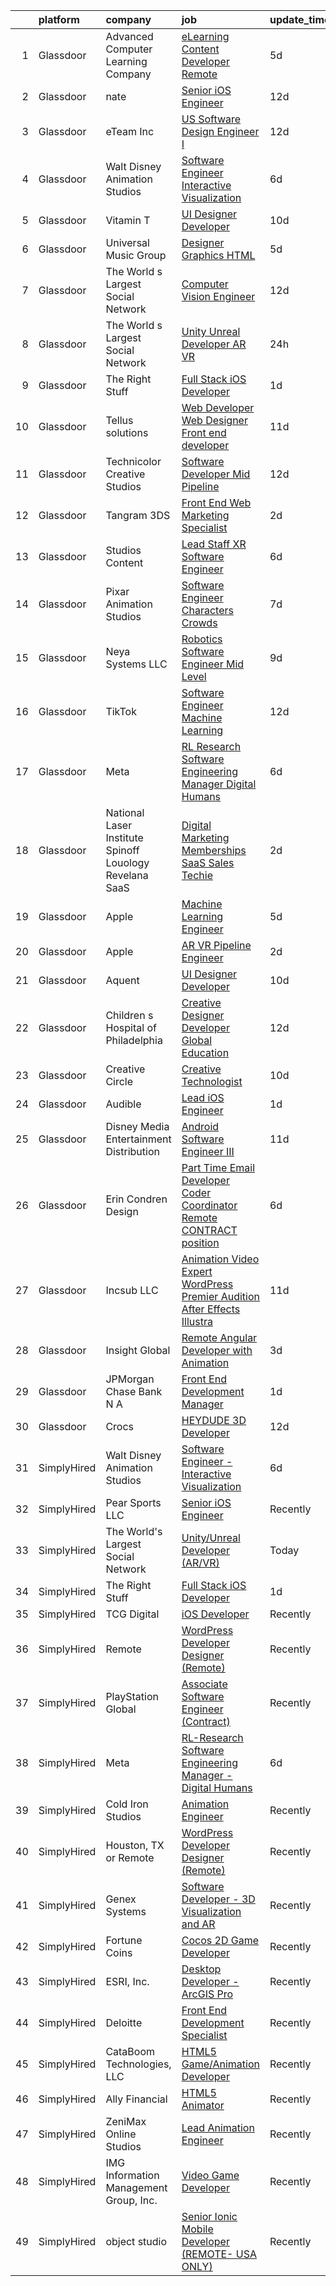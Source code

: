

|    | platform    | company                                                     | job                                                                                                                                                                                                                                                                                                                                                                                                                                                                                                                                                                                                                                                                                                                                                                                                                                                                                                                                                                                                                                                                                                                                                                                                                                                                                                                                                                                                                                                           | update_time   | location          |
|---:|:------------|:------------------------------------------------------------|:--------------------------------------------------------------------------------------------------------------------------------------------------------------------------------------------------------------------------------------------------------------------------------------------------------------------------------------------------------------------------------------------------------------------------------------------------------------------------------------------------------------------------------------------------------------------------------------------------------------------------------------------------------------------------------------------------------------------------------------------------------------------------------------------------------------------------------------------------------------------------------------------------------------------------------------------------------------------------------------------------------------------------------------------------------------------------------------------------------------------------------------------------------------------------------------------------------------------------------------------------------------------------------------------------------------------------------------------------------------------------------------------------------------------------------------------------------------|:--------------|:------------------|
|  1 | Glassdoor   | Advanced Computer Learning Company                          | [eLearning Content Developer   Remote ](https://www.glassdoor.com/partner/jobListing.htm?pos=115&ao=1136043&s=58&guid=00000182a048be24aeeaec3cd7f41b1b&src=GD_JOB_AD&t=SR&vt=w&ea=1&cs=1_52935beb&cb=1660546498394&jobListingId=1008063601693&jrtk=3-0-1gag4hfidj4gl801-1gag4hfisii38800-810a1feb65edba25-)                                                                                                                                                                                                                                                                                                                                                                                                                                                                                                                                                                                                                                                                                                                                                                                                                                                                                                                                                                                                                                                                                                                                                   | 5d            | Remote            |
|  2 | Glassdoor   | nate                                                        | [Senior iOS Engineer](https://www.glassdoor.com/partner/jobListing.htm?pos=113&ao=1110586&s=58&guid=00000182a048be24aeeaec3cd7f41b1b&src=GD_JOB_AD&t=SR&vt=w&cs=1_5ceb5793&cb=1660546498393&jobListingId=1008048418108&cpc=F4EED0218A761C36&jrtk=3-0-1gag4hfidj4gl801-1gag4hfisii38800-f9a9c8ec14752530--6NYlbfkN0DG4ntHtB_rMsnfhgmnSvK2brktLme1L4SiDeJjQ-izrVOLqRJ5-yjEhSyAj73O13ROpSzp79vSWsR03hDevGffEhQLDYzkWo7ARVWZErDuhebz88Zw5V5P9toV2Q1BfIvj6AO_GkPWX8D7VfNBtmF5p_3kRHhhqgCFoaapkYMeNTge9dza4ZYDPKjQJrJqaQkhiCG0GFa6mXN8AkCn1L4PQlq84--HpXKq6IJdPe3wpzoVOa-E8zNZatyPGAYjd9XnzLk3nD8mWZDhEb0lSw7zY1lwX5vShfnR8-1NDhoOl-ZeRdajaO9MUi5xTRii9mI3mt8pe1sqDbf-RmayqcH1Es6oK1f5bJkLAx4hOs3JtkhvP-zkaICDK1Yew6KAE6UIXilzdhgxwdGnMbUq_cy_F-sfzlM1RS_ahu20RCVKdAfMHDafJ5app66pDWxzZSUm1Y6UKPpcuxGcUkuO0qlDNWApAvheBFR1Bhy8tTnKBVEZeZZ55rRVsj-Yog86kpIfXuCh_jEBkuXbWQUzX7PmWu4PnrvNyNEpgeVhzoIzCPTZkF9C6CYJhQhIF92oy-E-20yiWd8jffHXiHjn6xNQ42bEmOX_6WjgHzI289CrEkDI6ulvhKKAGECdxlg29GjnVBtXvDxpwyYTLbCguf_nne9-Cn9Wa0XBpKjRNYBc7oufQETGfTcylWbp9OqpyVTx522_y5ydTYoWTbLy8qnHVLcL-NLw0ROWZhiIWVBUevwGmnKQ90DK1ldNR3ZLPFGd8D0HB9vKIpY9C0SDyFtoL060oGNXR4rhuVddXyXCoMQCkLPeulxF5PBBqcgN-TPpIlgSIaOnvx4R_6CJcvQmHlhJO-39AvXSobmoHhwRdPZBNtMF4jUZW0wqXAY1rk6BNhMxOfvEqbUcqVvxpRhs5jqD3ysfPB6U8-Yqc_ar1EhQrTQwkDl2QcNYR_FIvYNYV1zgFA2rzw%3D%3D)                                                                                                                         | 12d           | New York, NY      |
|  3 | Glassdoor   | eTeam Inc                                                   | [US Software Design Engineer I](https://www.glassdoor.com/partner/jobListing.htm?pos=130&ao=1136043&s=58&guid=00000182a048be24aeeaec3cd7f41b1b&src=GD_JOB_AD&t=SR&vt=w&cs=1_a690ea97&cb=1660546498395&jobListingId=1008047154137&jrtk=3-0-1gag4hfidj4gl801-1gag4hfisii38800-6187570fbdecb288-)                                                                                                                                                                                                                                                                                                                                                                                                                                                                                                                                                                                                                                                                                                                                                                                                                                                                                                                                                                                                                                                                                                                                                                | 12d           | Alpharetta, GA    |
|  4 | Glassdoor   | Walt Disney Animation Studios                               | [Software Engineer   Interactive Visualization](https://www.glassdoor.com/partner/jobListing.htm?pos=102&ao=1110586&s=58&guid=00000182a048be24aeeaec3cd7f41b1b&src=GD_JOB_AD&t=SR&vt=w&cs=1_d6e4a7cb&cb=1660546498391&jobListingId=1008060458965&cpc=6EF74AC2F94C1840&jrtk=3-0-1gag4hfidj4gl801-1gag4hfisii38800-6a12948287d7f808--6NYlbfkN0DAFTyt7pbDCC2JPO79CSdi1dIb81yjczP5qsKcZIxgiYm3-7g-689UM0rgypL64cqS3c4q2msq411SUQ7KAEVWef46cGlDZrqJ2QojyHhhpngODoissdSdKIf4yvw8-ytGuBhKcpxlxdtGHB0JWKR9-lBaGTy3d9EyPQhLVrKOW10ADQjSWcwmeLcUlarqdzYSOWZ6D8koO49_gAwcU172P209_6ScRn1_ZcnXbdmJyKtElpYgSH_P61Wgj_AitwUOl_zAZs49hdO8UzulUrG84sweRCOowFoMvGExuGc3hUex65_Oie07MN9d-gXbnp1gkNmNf8TQVR2Bxn63vHgGBKx3HlJ1ImRxrKVRT0YZpaFEokhKbXtIxsj9VUFMRqLvn7A6jKmp7nyTK5wUhbqUNSShtbMG6p9nvS4sa1mBtWiLzrnYlt7ACR37YD-K95cgFEXQR468nA%3D%3D)                                                                                                                                                                                                                                                                                                                                                                                                                                                                                                                                                                                                                               | 6d            | Burbank, CA       |
|  5 | Glassdoor   | Vitamin T                                                   | [UI Designer   Developer](https://www.glassdoor.com/partner/jobListing.htm?pos=110&ao=1110586&s=58&guid=00000182a048be24aeeaec3cd7f41b1b&src=GD_JOB_AD&t=SR&vt=w&cs=1_8a1ec1ea&cb=1660546498393&jobListingId=1008053886167&cpc=654405A9B1E0A9F5&jrtk=3-0-1gag4hfidj4gl801-1gag4hfisii38800-6f6034691b5422f3--6NYlbfkN0DMrcEu7yrtATojKJA7cEzGQ3FdRGWLh0CZQInL4ECGI6k5tN82kdM0OKoro5eXmjovAfqE-qCFzorBk8MpdY72_0U5dfxVKxGhck5KRFN-xTbAscjui61db-fDE_8QO-m47Uwzd92MrNOCQvxBUcualtGhT067Qzu-g2luV1gB0nYfzC9ENNevpnky_uylFlJhODzO5G2FeXX88FObnHS9qwTtnc7k1-BC7ZHUIIXjfRci_0qCjBavYNXNvczGaH_IuhWhUKKpb41uqxOVTVgbi53lxO896Nf-jR0WZdmbzkyawSvX9GgjKPVwmqCbMa3RbkXY6NIZISdOKNq7ox57-eQmGagwsmcnt9ISaIeLPMpKT0I4JzMQiP9C6dodeByEx9IyU9tB1i5K2mXfQWPkWWYjiB0TXeg2plRSHw8gnGJiFQZz1tnU0ogYRF3GoXMtSbZtkAyKlVYcYMeX0DsBY-V_7gwlkc8%3D)                                                                                                                                                                                                                                                                                                                                                                                                                                                                                                                                                                                                                                   | 10d           | Remote            |
|  6 | Glassdoor   | Universal Music Group                                       | [Designer  Graphics   HTML](https://www.glassdoor.com/partner/jobListing.htm?pos=117&ao=1136043&s=58&guid=00000182a048be24aeeaec3cd7f41b1b&src=GD_JOB_AD&t=SR&vt=w&cs=1_a6041857&cb=1660546498394&jobListingId=1008063537685&jrtk=3-0-1gag4hfidj4gl801-1gag4hfisii38800-5bd67f65fa4856ab-)                                                                                                                                                                                                                                                                                                                                                                                                                                                                                                                                                                                                                                                                                                                                                                                                                                                                                                                                                                                                                                                                                                                                                                    | 5d            | Santa Monica, CA  |
|  7 | Glassdoor   | The World s Largest Social Network                          | [Computer Vision Engineer](https://www.glassdoor.com/partner/jobListing.htm?pos=111&ao=1110586&s=58&guid=00000182a048be24aeeaec3cd7f41b1b&src=GD_JOB_AD&t=SR&vt=w&ea=1&cs=1_902b3430&cb=1660546498394&jobListingId=1008048926964&cpc=5EFBB0462F9C6B7A&jrtk=3-0-1gag4hfidj4gl801-1gag4hfisii38800-f2859ed9ca70d070--6NYlbfkN0DSgjPPcnEdvoK3uuxfISLALE6pB1FR7YSHOr_tSg5_QGIhoz_2VqUepdcKLBLI_zTQDUXKUWfMuJ8z4wGJWjPLlNhIC6-QLzZ2SD_BdvGPrlGHcV-JY8TfpqZv30Bo9kNQZz3Akks__UOuOXncoch98-oHmC6PsX_rYPDxgKR8Hs6vhDf2KT8U0AqoI1rZ5WR0BZw_JXvHJFemwx2lH-bjI3-_JCD89UDi1gv-4jj38T8s6qCpIC8_1tBVEeUlfa8sBwB4Jyq6m338BBR66ucukRdKmbr8TRM0T1lXqQ8OJ2_xUXDFcmDZB3k7lvml9iDhIxqrsA-5gnsu5sSCyqhej1VJ8Q3WpNThjIyHc-aBW97kypwyU8EfoJ5-d7IRVNCEDcHyy-N_E6y1fwixPprzgCXAhXPjHTc2eqTxbqI7EiKlOgQFYOeDFSsabv2rxiy7I0-ap5eJoZBF0mOTugNafVDVq6e_XJROz4fQ8ugDxJ108kqNmCfrzyFq3I02IFU37AANzpCX_ypBp891TkgRB2zQKigZpa5pa1dYXbR-p4QlEnxpbTIRSm3a3HtBN8drYpHsq4GGZbRpPZpwM0EP)                                                                                                                                                                                                                                                                                                                                                                                                                                                                                                           | 12d           | Houston, TX       |
|  8 | Glassdoor   | The World s Largest Social Network                          | [Unity Unreal Developer  AR VR ](https://www.glassdoor.com/partner/jobListing.htm?pos=104&ao=1110586&s=58&guid=00000182a048be24aeeaec3cd7f41b1b&src=GD_JOB_AD&t=SR&vt=w&ea=1&cs=1_1eb45e1d&cb=1660546498392&jobListingId=1008071050775&cpc=75B6770C194DCF89&jrtk=3-0-1gag4hfidj4gl801-1gag4hfisii38800-9f5628d9cfebf43d--6NYlbfkN0DSgjPPcnEdvoK3uuxfISLALE6pB1FR7YSHOr_tSg5_QGIhoz_2VqUepdcKLBLI_zSqSDsEJmP93KJyLow8fDRmDK97hPZUxVdRhY-RLzI6mplnG6kSbsrJNsU5J8SjuffQnYSaMvAlm31fMrPRABnGmUCUYZHZPacmbq2u4wbqlNmS-Yw8yCi6c9gNcbg4GzebXW6QSR42B841K07PkY3NxfBV5MebH3_6ylENEqxb_eVmviJ2Qhju6cZSaOjCB2hd3cqi3SAz9ROlShOOpQd6-hNTcCx73Bz7YRCzDhMqcuSm4pq8ceX_yFOYuDhJ7o8wGWBIFKROFID8vJ7glJQgmTV-MpjFyY3E9yECzLgiOWcvtlIQdryE-CwsDUVHoluUKI7TEfLtSzqKtqdrGV9Fml2FSllJqqttpysXeERIdfqLBI9g3VmQ4ObNA_a4iKs29n3hsn7cJkvBazPCYyZ_nDeBtbAsIr48IJCvCX7vtxDNxNZ30KZ_V-LbYmBhrkm8PG8WfNZMDTIuJT2PXj01wWPJ7qapI5Qr6n69Padu8Uvxz36MtAM7ZHVcRGS7FIFjKoDYqaBOXPbkdzKVhdRDxarPxKTQ8_k%3D)                                                                                                                                                                                                                                                                                                                                                                                                                                                                                       | 24h           | Sausalito, CA     |
|  9 | Glassdoor   | The Right Stuff                                             | [Full Stack iOS Developer](https://www.glassdoor.com/partner/jobListing.htm?pos=123&ao=1136043&s=58&guid=00000182a048be24aeeaec3cd7f41b1b&src=GD_JOB_AD&t=SR&vt=w&ea=1&cs=1_2c694575&cb=1660546498395&jobListingId=1008069859380&jrtk=3-0-1gag4hfidj4gl801-1gag4hfisii38800-70d51e4943cd058f-)                                                                                                                                                                                                                                                                                                                                                                                                                                                                                                                                                                                                                                                                                                                                                                                                                                                                                                                                                                                                                                                                                                                                                                | 1d            | Brea, CA          |
| 10 | Glassdoor   | Tellus solutions                                            | [Web Developer   Web Designer Front end developer](https://www.glassdoor.com/partner/jobListing.htm?pos=120&ao=1136043&s=58&guid=00000182a048be24aeeaec3cd7f41b1b&src=GD_JOB_AD&t=SR&vt=w&ea=1&cs=1_2d6418c0&cb=1660546498394&jobListingId=1008050512122&jrtk=3-0-1gag4hfidj4gl801-1gag4hfisii38800-26e6073a178e7388-)                                                                                                                                                                                                                                                                                                                                                                                                                                                                                                                                                                                                                                                                                                                                                                                                                                                                                                                                                                                                                                                                                                                                        | 11d           | Mettawa, IL       |
| 11 | Glassdoor   | Technicolor Creative Studios                                | [Software Developer  Mid    Pipeline](https://www.glassdoor.com/partner/jobListing.htm?pos=121&ao=1136043&s=58&guid=00000182a048be24aeeaec3cd7f41b1b&src=GD_JOB_AD&t=SR&vt=w&ea=1&cs=1_5a5cbc5a&cb=1660546498394&jobListingId=1008049020646&jrtk=3-0-1gag4hfidj4gl801-1gag4hfisii38800-47806232e16ec4ef-)                                                                                                                                                                                                                                                                                                                                                                                                                                                                                                                                                                                                                                                                                                                                                                                                                                                                                                                                                                                                                                                                                                                                                     | 12d           | Los Angeles, CA   |
| 12 | Glassdoor   | Tangram 3DS                                                 | [Front End Web   Marketing Specialist](https://www.glassdoor.com/partner/jobListing.htm?pos=127&ao=1136043&s=58&guid=00000182a048be24aeeaec3cd7f41b1b&src=GD_JOB_AD&t=SR&vt=w&ea=1&cs=1_1303c1fb&cb=1660546498395&jobListingId=1008068902493&jrtk=3-0-1gag4hfidj4gl801-1gag4hfisii38800-0eb4f8e6b35c93b6-)                                                                                                                                                                                                                                                                                                                                                                                                                                                                                                                                                                                                                                                                                                                                                                                                                                                                                                                                                                                                                                                                                                                                                    | 2d            | Kittery, ME       |
| 13 | Glassdoor   | Studios Content                                             | [Lead  Staff  XR Software Engineer](https://www.glassdoor.com/partner/jobListing.htm?pos=105&ao=1110586&s=58&guid=00000182a048be24aeeaec3cd7f41b1b&src=GD_JOB_AD&t=SR&vt=w&cs=1_1f1a0a11&cb=1660546498392&jobListingId=1008060459036&cpc=82ABD2B5CEB98952&jrtk=3-0-1gag4hfidj4gl801-1gag4hfisii38800-ad220c6a854a999c--6NYlbfkN0DAFTyt7pbDCC2JPO79CSdi1dIb81yjczP5qsKcZIxgiYm3-7g-689UM0rgypL64cqS3c4q2msq4-FE6veLSmJZ1ndhOQ7t3ipOPJwswKb4HzLgrMRuIG7qIchptdrCgt0nr5IzFTIwqcRC4W5Ezg9iSRRgJZ8VaNKCVt2I_Tac2eo-Ao4p7CLl8WeYEJlySn-1QZ3Af2Ajr0ke1RV3U5HWxWjwvh9fgth2DS7H4uGEMFvN_S9q-XdeaZ4y9uou_TtEyVeAvJV-3ydPHVYYOTkCrKAKxDf7OkeF_WLC7iKHDW-0wGMI3XT-R1ck8jYsZqhcxZopZrVsk-yt38tkClRpFDDXfuMAlQCd41b8OvTO_pRy-7BpRxqeqJ4jj8e9KM8DwLl5mdIkc2_W6FIwVXia5RFSfEMlD4XyNPEh9LX7Mj4VJx-WAGl8DvaS_opi8qtgZtdiPnsfAg%3D%3D)                                                                                                                                                                                                                                                                                                                                                                                                                                                                                                                                                                                                                                           | 6d            | Glendale, CA      |
| 14 | Glassdoor   | Pixar Animation Studios                                     | [Software Engineer  Characters   Crowds](https://www.glassdoor.com/partner/jobListing.htm?pos=126&ao=1136043&s=58&guid=00000182a048be24aeeaec3cd7f41b1b&src=GD_JOB_AD&t=SR&vt=w&cs=1_87421c8c&cb=1660546498395&jobListingId=1008058113566&jrtk=3-0-1gag4hfidj4gl801-1gag4hfisii38800-1f5f039121fc3f75-)                                                                                                                                                                                                                                                                                                                                                                                                                                                                                                                                                                                                                                                                                                                                                                                                                                                                                                                                                                                                                                                                                                                                                       | 7d            | Emeryville, CA    |
| 15 | Glassdoor   | Neya Systems LLC                                            | [Robotics Software Engineer Mid Level](https://www.glassdoor.com/partner/jobListing.htm?pos=128&ao=1136043&s=58&guid=00000182a048be24aeeaec3cd7f41b1b&src=GD_JOB_AD&t=SR&vt=w&ea=1&cs=1_ae91f99e&cb=1660546498399&jobListingId=1008056259854&jrtk=3-0-1gag4hfidj4gl801-1gag4hfisii38800-2f6024e3d3b911c0-)                                                                                                                                                                                                                                                                                                                                                                                                                                                                                                                                                                                                                                                                                                                                                                                                                                                                                                                                                                                                                                                                                                                                                    | 9d            | Warrendale, PA    |
| 16 | Glassdoor   | TikTok                                                      | [Software Engineer  Machine Learning](https://www.glassdoor.com/partner/jobListing.htm?pos=122&ao=1136043&s=58&guid=00000182a048be24aeeaec3cd7f41b1b&src=GD_JOB_AD&t=SR&vt=w&cs=1_b1dea79e&cb=1660546498394&jobListingId=1008048608445&jrtk=3-0-1gag4hfidj4gl801-1gag4hfisii38800-3abf7731aa25eaea-)                                                                                                                                                                                                                                                                                                                                                                                                                                                                                                                                                                                                                                                                                                                                                                                                                                                                                                                                                                                                                                                                                                                                                          | 12d           | Mountain View, CA |
| 17 | Glassdoor   | Meta                                                        | [RL Research Software Engineering Manager   Digital Humans](https://www.glassdoor.com/partner/jobListing.htm?pos=108&ao=1110586&s=58&guid=00000182a048be24aeeaec3cd7f41b1b&src=GD_JOB_AD&t=SR&vt=w&cs=1_bc13936f&cb=1660546498393&jobListingId=1008061777956&cpc=82B3195DA92CAF92&jrtk=3-0-1gag4hfidj4gl801-1gag4hfisii38800-8fcbe3edd489e69a--6NYlbfkN0DYl4UJW4r1Vl7FEn6T9F-rD9lpC-0oMJVSiWjK_MGUd8e8cHXcpv6KPyjLHZEfqkVDT8BL02zSvO7TatRbaHDi6pKV46NTkvaNBeOBBvwRQOFPKQ4juyFVLHoS0wF0zhSEs7I9Uq15u5G_ZQYCSHnQo5_v2g6XiIX_3CILgvgfT97KzF6HwdwoLCpqUPRIpnF-Bo3ErKrK9KEyYsQwDAYjPQellv09bhe2923Cgxdr0fDtwtaJb62xJYAd0edD8xnaCsdjefUkDK19NFiBUT0vZjY2G2m6eDU1ev7Aoi2Ts5VYoJAVVTnW0aPypda7aI0_lhJUf0ScFjOGeRVkKiNdzCB1jdi_gkkNZxgiLaKtQcf3rjarLNxR_itCaJVJ55C8B5WuE75sVqi-WB4W7vWJrPgzbhpyDCAHeXwO8mGZYQro_qQn6vy2IXeCHd-XVgHNpZxPL3LGtKCEDYaKZfnTXyS7qCv_xxJHTJ-KNTDYxeWUWFmLHkFd4Q7z5rn9iDxA5xZYyhoddHEp_HAS-zlKsSooNbdCnoGhjtdLbeK0mOi_V9CFZ-B7M5Y_uYehIcQdX3tLeE92KuV8Gx5Ea8RLTA98hgeh1bJrYKySNrgO2JfeMUovqfU66t7eUzYlYOO6rYNcwIGSKNcl8k7odKBA8-0FubRLLG2XEAmHoQG1txx2w_QNGrDt4AoUOXAgxNyf6OZaEUpex6i8dKONGjFL_vruP0swAN4sH9SSsZzqhlscdbVbHMnSQE_jZEDghbAmR4ASdAvMcgXPM13LjlxlecaBNF-c3V2h_gurbo9_K5ycdw_8nZzrEXNaYW4ENomzHLIh9_7ZhtsbIlQhASGI2VLblLPNRSFTG03nt3dFhHVfpmiZe6iTVLg-8nXYzIdSwFbHUYS1uYBT2Zn5tW5aIWQZ5ad_3IHMWKW11fONJvjcQirB8ufVM22Iq0DZhWeeoYYjND4Y0mPkh2GqDrPpyi8dhIVEhgYZvUtDA7KCIvVJ2pds-FuoGUYCqEARSrQPxnm-GaVvuTPeCihzWSRv8SAOMbe48zs%3D) | 6d            | Sausalito, CA     |
| 18 | Glassdoor   | National Laser Institute Spinoff   Louology   Revelana SaaS | [Digital Marketing  Memberships   SaaS Sales Techie](https://www.glassdoor.com/partner/jobListing.htm?pos=103&ao=1110586&s=58&guid=00000182a048be24aeeaec3cd7f41b1b&src=GD_JOB_AD&t=SR&vt=w&ea=1&cs=1_8add1f00&cb=1660546498392&jobListingId=1008068911018&cpc=CAF32EB92433BC76&jrtk=3-0-1gag4hfidj4gl801-1gag4hfisii38800-ce89aa23009b1c36--6NYlbfkN0BxkLIcfe0oqaYINownie861a0BJtkzmJW-WyGv8J0JYNFW8oQHz1wbvj_f-6pZXKFs39C5HYDJAun2xiK8kT14n2FBdJ2_IV5P7fLAVoIpAPoU7I-jaGAdCUI_DNCk7fRWhvHWG5Rr1ymXTyzBAMRa3T80TC7-yeYBvTn7Hm3WLXCBuMW6Li9aNXTNYESyh3XMqzqy_6CAKW3iXPCUjNeBWNPs3ZklLXr2c0dhNd-18k5Ahy-lhmDCZrlRKLbPgCzLnTzzb4j93sv7xXBjhmB6mqIbOUHHntzgo0ZvY8265G7u8DRY1RnAKNhqGPZctLa_iHUh9SuAaGdkwuIgiC49TjaXznzTNILdTcc6IVvyD6KR97gQYWtet7ySv59ZsfCM_dWqnxJz6usn2NdWm9q9ybeDXv4mrM6B0baQz-_31esNnojUrMRolD_YMJaF2hUVUDJWQCAw0IBGTtBCI497DoKRix2Z6_LUmMd0Q8vIsl5DAkXQHCwIpHH6-tloAMlAWlWq6M4B4Q%3D%3D)                                                                                                                                                                                                                                                                                                                                                                                                                                                                                                                                                     | 2d            | Scottsdale, AZ    |
| 19 | Glassdoor   | Apple                                                       | [Machine Learning Engineer](https://www.glassdoor.com/partner/jobListing.htm?pos=124&ao=1136043&s=58&guid=00000182a048be24aeeaec3cd7f41b1b&src=GD_JOB_AD&t=SR&vt=w&cs=1_95b1abcd&cb=1660546498395&jobListingId=1008063977531&jrtk=3-0-1gag4hfidj4gl801-1gag4hfisii38800-3152d040ad9c052e-)                                                                                                                                                                                                                                                                                                                                                                                                                                                                                                                                                                                                                                                                                                                                                                                                                                                                                                                                                                                                                                                                                                                                                                    | 5d            | Cupertino, CA     |
| 20 | Glassdoor   | Apple                                                       | [AR VR Pipeline Engineer](https://www.glassdoor.com/partner/jobListing.htm?pos=106&ao=1110586&s=58&guid=00000182a048be24aeeaec3cd7f41b1b&src=GD_JOB_AD&t=SR&vt=w&cs=1_158c91de&cb=1660546498392&jobListingId=1008068025666&cpc=C4A69CCDBB3B9599&jrtk=3-0-1gag4hfidj4gl801-1gag4hfisii38800-3e31f7e030a619a9--6NYlbfkN0BvKrLyj5gPmtZO9T8euul8TCxuuKNOtzRJOomxnwSEodTz2Bc-sPZl1dBMH13w-jOn-z4oREFcRMKxAO_d9jckgdAmZNeCH-vBMb5EZYWWQn24NRKpSKGkgq8Fq87y_RqJ-aFc0OpujB-kyuL0R_EaAYBNg7OCR3OEqNr7_vy0sEktZz5vSYATpyP6Q4mJqa7Jeyi8UKm_vamnl14DXM9pHjXz97FiDbcg4wlW4Ypo8uhhLNhC47QlPWglEOr3jv5LAOw8-mQSE_sE-c5jrveHlmiXBvgjbfRyjtrAKMNFy2lYHXRGxpMoZV8z_6QEkosc3HO8-C0g8xTZET8M-lFghjfj4fbIyF382GuJfeWyO3ReTyaM7P2DFJzYgdTUAOus4vY8qnIegNgKXYLxczj5eXbmuQqhfV6L6nAhK04Fs8Uk-yFutIPUl37BsPDNT1RZnuCEqhim_V4dZaY1vjiIEVlpeh06FdgPUm8p8cnurMzSE1tVch4MytdiH-k_tR0K9KxfAZVuSRofXNJjRVu_BU7JOVQzfh9KP3b2mEQXuRd4fH8g8wg1DhJSK3XR240lo1WoEqzcoGPHhIQ3Pk5TcvX1VCWFVMnFn5PUYYRKejizSrtMbz0Pm8IDivpW6Wvo_uToLOpgMnAWheGU5wUJeh9CraQADyEAF3PKCy71jZeo3G7u4_joroyWK9c_eba-O3bOlmxpq4D97yGPkF4dCToigCFU8qdd_AmwERMWgr812BzPVYx3B2kQntEeZSkxNzRepquRDmK08-I9ZN47JFPjRdjg52ZZA_-lzinp7EhJRZLhcCSq4k3V1MDkv4krOLPj8tgo4VV3R_k5gXpPMBNQeomTgnJj7LnzgdshcIh9DSsSJKVl-CuaEKxDgE85qwwziV7djl4MC9VB5YplavuACOcg4YhmQlezq9zzBH8264knWvu6fgSvdHotU6I%3D)                                                                                                                                   | 2d            | Seattle, WA       |
| 21 | Glassdoor   | Aquent                                                      | [UI Designer   Developer](https://www.glassdoor.com/partner/jobListing.htm?pos=112&ao=1110586&s=58&guid=00000182a048be24aeeaec3cd7f41b1b&src=GD_JOB_AD&t=SR&vt=w&cs=1_11a35ffc&cb=1660546498393&jobListingId=1008054069860&cpc=F41FEAB56D215062&jrtk=3-0-1gag4hfidj4gl801-1gag4hfisii38800-092543b2b5b1ac44--6NYlbfkN0DMrcEu7yrtATojKJA7cEzGQ3FdRGWLh0CZQInL4ECGI9gD0Wolx9R2EDT7B77c2cQfEUz2kNTIOVwD5BKqIMoWk98RNF1Ad7spk8Iaq3QvRUwRObhwp_8VU1zaju42mJeg42eYRSl8E_AZ8ZyjsLMKuN4a1m7Gpx48C9VFRnAlEWeMipsh-_nVqNFmoEgr29DI_t2nYhKOYJRF_nBAdJ-YUE_la4FZ-A9h-aZFPnfDgJ6DhgqCyfJCk1RJUpPuWJG3dGIGLFkIYHt-RMy2WF-7mJoI-u3hnULQysGs-HRweMg1Fy8_zsdoWqhDLhevl7Scho9KK9mGlprtanCCPY-SfleZs0pG1newqFaiBrQY8qMWigRhMJvWtyHYce6pJyLkZ5vN0RXV73rkJWSmJCOjKELmVvhDhcAbYvVguJAV0QzB4OCYscYpX0fndfcC1ZLDQjGanI-203C23DSEU6Kb)                                                                                                                                                                                                                                                                                                                                                                                                                                                                                                                                                                                                                                                 | 10d           | Remote            |
| 22 | Glassdoor   | Children s Hospital of Philadelphia                         | [Creative Designer Developer   Global Education](https://www.glassdoor.com/partner/jobListing.htm?pos=118&ao=1136043&s=58&guid=00000182a048be24aeeaec3cd7f41b1b&src=GD_JOB_AD&t=SR&vt=w&cs=1_4bcd8544&cb=1660546498394&jobListingId=1008047525869&jrtk=3-0-1gag4hfidj4gl801-1gag4hfisii38800-0e729ca8e5ee00a8-)                                                                                                                                                                                                                                                                                                                                                                                                                                                                                                                                                                                                                                                                                                                                                                                                                                                                                                                                                                                                                                                                                                                                               | 12d           | Philadelphia, PA  |
| 23 | Glassdoor   | Creative Circle                                             | [Creative Technologist](https://www.glassdoor.com/partner/jobListing.htm?pos=107&ao=1110586&s=58&guid=00000182a048be24aeeaec3cd7f41b1b&src=GD_JOB_AD&t=SR&vt=w&cs=1_e7dbf2b6&cb=1660546498393&jobListingId=1008052746547&cpc=59DEFF8D475298C3&jrtk=3-0-1gag4hfidj4gl801-1gag4hfisii38800-b74225bc8c59c95e--6NYlbfkN0BPwlZa85gbT4Q3XYQoU_uQn0Qmw9zd_9UNfmcwtqAVud1yvyq1Z4UAlx1bxhDUi3LksnLBypyz1ki1AYlpqBEOtzLCLCRpEUWiYZAxQp35ZwbGwGgfIipNjYJRWVKtqW2P6n0tnODntoOzONS9wOCfDiQdRQlv6VB3BbCCzTOWuEhoZ6_rRW11J9GFrD-ikITKwqrOHHXApqjvgHQt7JaaPkBFBSd-GGBNCtFmuf90xGj4U9JBKN_AFRtiNg9WVEyI6JMOULAyCasBUZMChxqt1K2qzbsfawed23Tn9SoCjMrrEU8AbXaepgjNCymQfy_XPokI0niS07FPyuUxKGkw7Jbe_c6qG5sh4TgIPBsvn9pOjoNXieY26DtujNtUd9a_rX5wZusfNv6XlXzggUWoUokzWCpXBDp_CzuEnKZcbbDW8rp-INb6JlYo39HM9ik3IjEwI56QtyPtOfx2fdKG3m8pGaOGUIOn_h7EwR1t6ORGSLoAaH706SKb1o0kXnBFj1vhFooI-w%3D%3D)                                                                                                                                                                                                                                                                                                                                                                                                                                                                                                                                                                                       | 10d           | Seattle, WA       |
| 24 | Glassdoor   | Audible                                                     | [Lead iOS Engineer](https://www.glassdoor.com/partner/jobListing.htm?pos=101&ao=1110586&s=58&guid=00000182a048be24aeeaec3cd7f41b1b&src=GD_JOB_AD&t=SR&vt=w&cs=1_3cdd1186&cb=1660546498391&jobListingId=1008069937888&cpc=D1B7150B9C545245&jrtk=3-0-1gag4hfidj4gl801-1gag4hfisii38800-587ed22c55d25562--6NYlbfkN0Bdd4o5uokT9skMYzkzH2dUVVc_sjS2wyLHOFjCY0bjoWlY3EBfcPTk1JugYgQlrlLS6peEyt0ZHiGKUVm8ldiMHGLFHXU5Zg2fWr5PYFsy9svRmNqjamaC8bhlMXwEaau1keRmnC1_abxeZ2JQwseubmphQ10-sU104L5fDg7oOMNE1nf39Lb0Bf9EuAgn7A2xDDeeeJRQW_dyJtxX09Zzq-sm92NVr4aF1vh3kGJD4e5274OnTdK8By042kQbLekGv3Qh7nCP6hvqosWBTTwzMnIwNPYs9SG3CpsY7Nxh9ASxnie_fVk4pS1mDE87D9SpKczxoFecsOrDCs_XGUKQdhoXkNVd9ZyiZN-TrnOMbGDYmoBEpVkZPx3_aQplabaQs41TGiaEByDjRZhkAQP3dbrFxG96OJCRhPuvlbRS9RBDIWrjk1hegm03C98imZqmFWCio-2Twg%3D%3D)                                                                                                                                                                                                                                                                                                                                                                                                                                                                                                                                                                                                                                                           | 1d            | Newark, NJ        |
| 25 | Glassdoor   | Disney Media   Entertainment Distribution                   | [Android Software Engineer III](https://www.glassdoor.com/partner/jobListing.htm?pos=125&ao=1136043&s=58&guid=00000182a048be24aeeaec3cd7f41b1b&src=GD_JOB_AD&t=SR&vt=w&cs=1_3786990c&cb=1660546498395&jobListingId=1008049869167&jrtk=3-0-1gag4hfidj4gl801-1gag4hfisii38800-2ae43db79db18537-)                                                                                                                                                                                                                                                                                                                                                                                                                                                                                                                                                                                                                                                                                                                                                                                                                                                                                                                                                                                                                                                                                                                                                                | 11d           | San Francisco, CA |
| 26 | Glassdoor   | Erin Condren Design                                         | [Part Time Email Developer Coder   Coordinator  Remote CONTRACT position ](https://www.glassdoor.com/partner/jobListing.htm?pos=119&ao=1136043&s=58&guid=00000182a048be24aeeaec3cd7f41b1b&src=GD_JOB_AD&t=SR&vt=w&ea=1&cs=1_59c7c83d&cb=1660546498394&jobListingId=1008061303564&jrtk=3-0-1gag4hfidj4gl801-1gag4hfisii38800-1586c87c1c66f62b-)                                                                                                                                                                                                                                                                                                                                                                                                                                                                                                                                                                                                                                                                                                                                                                                                                                                                                                                                                                                                                                                                                                                | 6d            | Remote            |
| 27 | Glassdoor   | Incsub  LLC                                                 | [Animation   Video Expert  WordPress Premier Audition After Effects Illustra](https://www.glassdoor.com/partner/jobListing.htm?pos=116&ao=1136043&s=58&guid=00000182a048be24aeeaec3cd7f41b1b&src=GD_JOB_AD&t=SR&vt=w&ea=1&cs=1_f2174975&cb=1660546498394&jobListingId=1008049876304&jrtk=3-0-1gag4hfidj4gl801-1gag4hfisii38800-19b106ac8b875f2f-)                                                                                                                                                                                                                                                                                                                                                                                                                                                                                                                                                                                                                                                                                                                                                                                                                                                                                                                                                                                                                                                                                                             | 11d           | Remote            |
| 28 | Glassdoor   | Insight Global                                              | [Remote Angular Developer  with Animation ](https://www.glassdoor.com/partner/jobListing.htm?pos=109&ao=1110586&s=58&guid=00000182a048be24aeeaec3cd7f41b1b&src=GD_JOB_AD&t=SR&vt=w&cs=1_7a74a6f2&cb=1660546498393&jobListingId=1008066813577&cpc=3BA4CE39D5B5DEF5&jrtk=3-0-1gag4hfidj4gl801-1gag4hfisii38800-2a90f6a883e9f47d--6NYlbfkN0BKkHZu3wF05EeDimN_p6sYpKCMArvwa95YdH7UpkaBCqc7l59Erwqcndx5JU9mG0S8gitF-TU1a8-f8oIHdU1U6utjVsBMWv2ByMvywUn2j4kvSJXcJEZ1d-TaiVRlyYiBAUeQNatom_7RAX3A9AGre0OiGbBNEt_xXsGQ9qJPZ5Ew3bUg4-xcIMFv5KcX9nLWu4FrnxpTZT1NvkQNWGa-2GsQBxf9sWDiNZZ1VMhv0jeElrJS138dCVi2JBAP1Q8rTO01AUL62j3OBZsKaVH_MuI3iVvOi-QvdU9yi47n4N0isP2G9B3Y9KM0LTtRRtcvgKHYPTcQ3SrZWS-SeivqAMinimGyf0GkfkXgbrGV21wqshixT7MiirGT8VCHhjPSXMb-xPiBSh2q115GtRLq8olN9ZR77PqyxB-5ncrIo75lhgVSXx_C0Js9FAE4yI6aXQXZx7e7DP2GggukdUzpcKKybtC90NHjBupw4ywB4Q%3D%3D)                                                                                                                                                                                                                                                                                                                                                                                                                                                                                                                                                                                                   | 3d            | Columbus, OH      |
| 29 | Glassdoor   | JPMorgan Chase Bank  N A                                    | [Front End Development Manager](https://www.glassdoor.com/partner/jobListing.htm?pos=129&ao=1136043&s=58&guid=00000182a048be24aeeaec3cd7f41b1b&src=GD_JOB_AD&t=SR&vt=w&cs=1_dbd67c99&cb=1660546498395&jobListingId=1008070051534&jrtk=3-0-1gag4hfidj4gl801-1gag4hfisii38800-5b1debf53cf8f6e3-)                                                                                                                                                                                                                                                                                                                                                                                                                                                                                                                                                                                                                                                                                                                                                                                                                                                                                                                                                                                                                                                                                                                                                                | 1d            | New York, NY      |
| 30 | Glassdoor   | Crocs                                                       | [HEYDUDE  3D Developer](https://www.glassdoor.com/partner/jobListing.htm?pos=114&ao=1136043&s=58&guid=00000182a048be24aeeaec3cd7f41b1b&src=GD_JOB_AD&t=SR&vt=w&cs=1_af88c6a9&cb=1660546498394&jobListingId=1008047559303&jrtk=3-0-1gag4hfidj4gl801-1gag4hfisii38800-b3f3e6de35ba6173-)                                                                                                                                                                                                                                                                                                                                                                                                                                                                                                                                                                                                                                                                                                                                                                                                                                                                                                                                                                                                                                                                                                                                                                        | 12d           | Westwood, MA      |
| 31 | SimplyHired | Walt Disney Animation Studios                               | [Software Engineer - Interactive Visualization](https://www.simplyhired.com/job/pzBp7Jy7I7Uw3_6k6a6686_aMVYr_fpwh3-qSkAWHalWtK5k0dF7xQ?q=animation+developer)                                                                                                                                                                                                                                                                                                                                                                                                                                                                                                                                                                                                                                                                                                                                                                                                                                                                                                                                                                                                                                                                                                                                                                                                                                                                                                 | 6d            | Burbank, CA       |
| 32 | SimplyHired | Pear Sports LLC                                             | [Senior iOS Engineer](https://www.simplyhired.com/job/ogE_FKcrmOauLNW0WPOvD_K_Rc_YLFLOi7yqUsR0pGeMMVeNCusxUw?q=animation+developer)                                                                                                                                                                                                                                                                                                                                                                                                                                                                                                                                                                                                                                                                                                                                                                                                                                                                                                                                                                                                                                                                                                                                                                                                                                                                                                                           | Recently      | Remote            |
| 33 | SimplyHired | The World's Largest Social Network                          | [Unity/Unreal Developer (AR/VR)](https://www.simplyhired.com/job/HFC3jRPNoBWqoAe7UOBW1lGOzg34f4Moe9JS8ISJM8EgYp6H7XrHzA?q=animation+developer)                                                                                                                                                                                                                                                                                                                                                                                                                                                                                                                                                                                                                                                                                                                                                                                                                                                                                                                                                                                                                                                                                                                                                                                                                                                                                                                | Today         | Sausalito, CA     |
| 34 | SimplyHired | The Right Stuff                                             | [Full Stack iOS Developer](https://www.simplyhired.com/job/QA8-PmdmTf2SzsHppKl6hKTSBJif_qgDY-0_i9OzZ23fw9isB0x_2w?q=animation+developer)                                                                                                                                                                                                                                                                                                                                                                                                                                                                                                                                                                                                                                                                                                                                                                                                                                                                                                                                                                                                                                                                                                                                                                                                                                                                                                                      | 1d            | Brea, CA          |
| 35 | SimplyHired | TCG Digital                                                 | [iOS Developer](https://www.simplyhired.com/job/y9kjlzbStHBTpv1kV6DJy7LIvJUWN1F4JL30a6RFxwdhezcD-LydjA?q=animation+developer)                                                                                                                                                                                                                                                                                                                                                                                                                                                                                                                                                                                                                                                                                                                                                                                                                                                                                                                                                                                                                                                                                                                                                                                                                                                                                                                                 | Recently      | Reston, VA        |
| 36 | SimplyHired | Remote                                                      | [WordPress Developer Designer (Remote)](https://www.simplyhired.com/job/vCmXXL4JGKGV5eNVuHA7oB8PSm-NsHdC9WQISU8OzQ6fl4_GaHZp9A?q=animation+developer)                                                                                                                                                                                                                                                                                                                                                                                                                                                                                                                                                                                                                                                                                                                                                                                                                                                                                                                                                                                                                                                                                                                                                                                                                                                                                                         | Recently      | United States     |
| 37 | SimplyHired | PlayStation Global                                          | [Associate Software Engineer (Contract)](https://www.simplyhired.com/job/SzV7FfkdI6lT1EJila8fCMDsbFAM6pifbkrMdwSfRviQ3_6vb73S5g?q=animation+developer)                                                                                                                                                                                                                                                                                                                                                                                                                                                                                                                                                                                                                                                                                                                                                                                                                                                                                                                                                                                                                                                                                                                                                                                                                                                                                                        | Recently      | San Diego, CA     |
| 38 | SimplyHired | Meta                                                        | [RL-Research Software Engineering Manager - Digital Humans](https://www.simplyhired.com/job/tpaRELFTpQK6sRVPUgIWZ6ny-W1ZcE_UhELN-4wQ5hO0Y82Ue1_kCA?q=animation+developer)                                                                                                                                                                                                                                                                                                                                                                                                                                                                                                                                                                                                                                                                                                                                                                                                                                                                                                                                                                                                                                                                                                                                                                                                                                                                                     | 6d            | Burlingame, CA    |
| 39 | SimplyHired | Cold Iron Studios                                           | [Animation Engineer](https://www.simplyhired.com/job/_k9O-EHdSx8NESZMFWM66htNlUjbI1UCI5s37Wea0oYwUMx34VHqVg?q=animation+developer)                                                                                                                                                                                                                                                                                                                                                                                                                                                                                                                                                                                                                                                                                                                                                                                                                                                                                                                                                                                                                                                                                                                                                                                                                                                                                                                            | Recently      | Remote            |
| 40 | SimplyHired | Houston, TX or Remote                                       | [WordPress Developer Designer (Remote)](https://www.simplyhired.com/job/h5NIRqnG6nzwtBLlFlrT64773r4CAOGZWfW6vATD8Z8CzAc7NchDIg?q=animation+developer)                                                                                                                                                                                                                                                                                                                                                                                                                                                                                                                                                                                                                                                                                                                                                                                                                                                                                                                                                                                                                                                                                                                                                                                                                                                                                                         | Recently      | The Woodlands, TX |
| 41 | SimplyHired | Genex Systems                                               | [Software Developer - 3D Visualization and AR](https://www.simplyhired.com/job/tlDuweel9Ix1qZwz0wjJDI8Pg5JUm1ZmZBASfIS-vGyF6OOxqZ6eQA?q=animation+developer)                                                                                                                                                                                                                                                                                                                                                                                                                                                                                                                                                                                                                                                                                                                                                                                                                                                                                                                                                                                                                                                                                                                                                                                                                                                                                                  | Recently      | McLean, VA        |
| 42 | SimplyHired | Fortune Coins                                               | [Cocos 2D Game Developer](https://www.simplyhired.com/job/kBw9x8f9uFCyRtwg5kJb17iXBteY7dUA0MZCJQFWo5qCo8V6GuT-gQ?q=animation+developer)                                                                                                                                                                                                                                                                                                                                                                                                                                                                                                                                                                                                                                                                                                                                                                                                                                                                                                                                                                                                                                                                                                                                                                                                                                                                                                                       | Recently      | Remote            |
| 43 | SimplyHired | ESRI, Inc.                                                  | [Desktop Developer - ArcGIS Pro](https://www.simplyhired.com/job/Pn0jlgPOSBBY-nMbXrtFeV4yvqyMnKMGCwWZz4L1Vtp9irTKUDf2Rg?q=animation+developer)                                                                                                                                                                                                                                                                                                                                                                                                                                                                                                                                                                                                                                                                                                                                                                                                                                                                                                                                                                                                                                                                                                                                                                                                                                                                                                                | Recently      | Remote            |
| 44 | SimplyHired | Deloitte                                                    | [Front End Development Specialist](https://www.simplyhired.com/job/oYkyOJRH5-c26J6gWjLUSNSWNyg4UFEwY5BC1N_0g_zdvh-yB0WIXA?q=animation+developer)                                                                                                                                                                                                                                                                                                                                                                                                                                                                                                                                                                                                                                                                                                                                                                                                                                                                                                                                                                                                                                                                                                                                                                                                                                                                                                              | Recently      | Charleston, SC    |
| 45 | SimplyHired | CataBoom Technologies, LLC                                  | [HTML5 Game/Animation Developer](https://www.simplyhired.com/job/rcD9kqRruTFu3sLPN7RcYmKqhwYda35Xkfl4DXnDIh1VgwPtoMUoDw?q=animation+developer)                                                                                                                                                                                                                                                                                                                                                                                                                                                                                                                                                                                                                                                                                                                                                                                                                                                                                                                                                                                                                                                                                                                                                                                                                                                                                                                | Recently      | Richardson, TX    |
| 46 | SimplyHired | Ally Financial                                              | [HTML5 Animator](https://www.simplyhired.com/job/nALAXYnSAULwPR4KKgCZeqMUxMlWYaSjM_gmb7Oh6XqDXaVFXYnmZg?q=animation+developer)                                                                                                                                                                                                                                                                                                                                                                                                                                                                                                                                                                                                                                                                                                                                                                                                                                                                                                                                                                                                                                                                                                                                                                                                                                                                                                                                | Recently      | Charlotte, NC     |
| 47 | SimplyHired | ZeniMax Online Studios                                      | [Lead Animation Engineer](https://www.simplyhired.com/job/wB99k8t-eMRgUo6hOawULRUW49LNntG7R_H8UzX1DerJ02eJnh5vkw?q=animation+developer)                                                                                                                                                                                                                                                                                                                                                                                                                                                                                                                                                                                                                                                                                                                                                                                                                                                                                                                                                                                                                                                                                                                                                                                                                                                                                                                       | Recently      | Hunt Valley, MD   |
| 48 | SimplyHired | IMG Information Management Group, Inc.                      | [Video Game Developer](https://www.simplyhired.com/job/JU_-wrRP71sqbpvzYIU53K4y_cVm6B_skPP1EWvDOIydf8AjJ5v6pg?q=animation+developer)                                                                                                                                                                                                                                                                                                                                                                                                                                                                                                                                                                                                                                                                                                                                                                                                                                                                                                                                                                                                                                                                                                                                                                                                                                                                                                                          | Recently      | West Mifflin, PA  |
| 49 | SimplyHired | object studio                                               | [Senior Ionic Mobile Developer (REMOTE- USA ONLY)](https://www.simplyhired.com/job/VTfU4gPhNNLj7sAQJ_tGPwklvZml_KRJ5DcBbkFLlgQ0G2WeSqAFWQ?q=animation+developer)                                                                                                                                                                                                                                                                                                                                                                                                                                                                                                                                                                                                                                                                                                                                                                                                                                                                                                                                                                                                                                                                                                                                                                                                                                                                                              | Recently      | Remote            |